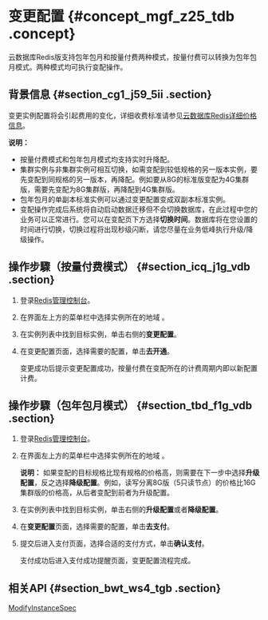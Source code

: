 # 变更配置 {#concept_mgf_z25_tdb .concept}

云数据库Redis版支持包年包月和按量付费两种模式，按量付费可以转换为包年包月模式。两种模式均可执行变配操作。

## 背景信息 {#section_cg1_j59_5ii .section}

变更实例配置将会引起费用的变化，详细收费标准请参见[云数据库Redis详细价格信息](https://www.aliyun.com/price/product?#/kvstore/detail)。

**说明：** 

-   按量付费模式和包年包月模式均支持实时升降配。
-   集群实例与非集群实例可相互切换，如需变配到较低规格的另一版本实例，要先变配到同规格的另一版本，再降配。例如要从8G的标准版变配为4G集群版，需要先变配为8G集群版，再降配到4G集群版。
-   包年包月的单副本标准实例可以通过变更配置变成双副本标准实例。
-   变配操作完成后系统将自动启动数据迁移但不会切换数据库，在此过程中您的业务可以正常进行。您可以在变配页下方选择**切换时间**。数据库将在您设置的时间进行切换，切换过程将出现秒级闪断，请您尽量在业务低峰执行升级/降级操作。

## 操作步驟（按量付费模式） {#section_icq_j1g_vdb .section}

1.  登录[Redis管理控制台](https://kvstore.console.aliyun.com/)。
2.  在界面左上方的菜单栏中选择实例所在的地域 。
3.  在实例列表中找到目标实例，单击右侧的**变更配置**。
4.  在变更配置页面，选择需要的配置，单击**去开通**。

    变更成功后提示变更配置成功，按量付费在变配所在的计费周期内即以新配置计费。


## 操作步驟（包年包月模式） {#section_tbd_f1g_vdb .section}

1.  登录[Redis管理控制台](https://kvstore.console.aliyun.com/)。
2.  在界面左上方的菜单栏中选择实例所在的地域 。

    **说明：** 如果变配的目标规格比现有规格的价格高，则需要在下一步中选择**升级配置**，反之选择**降级配置**。例如，读写分离8G版（5只读节点）的价格比16G集群版的价格高，从后者变配到前者为升级配置。

3.  在实例列表中找到目标实例，单击右侧的**升级配置**或者**降级配置**。
4.  在**变更配置**页面，选择需要的配置，单击**去支付**。
5.  提交后进入支付页面，选择合适的支付方式，单击**确认支付**。

    支付成功后进入支付成功提醒页面，变更配置流程完成。


## 相关API {#section_bwt_ws4_tgb .section}

[ModifyInstanceSpec](../../../../cn.zh-CN/API参考/生命周期管理/ModifyInstanceSpec.md#)

